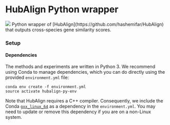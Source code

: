 # HubAlign Python wrapper
<img src='https://travis-ci.org/lrgr/HubAlign.svg?branch=master' >
Python wrapper of [HubAlign](https://github.com/hashemifar/HubAlign) that outputs cross-species gene similarity scores.

### Setup

#### Dependencies

The methods and experiments are written in Python 3. We recommend using Conda to manage dependencies, which you can do directly using the provided `environment.yml` file:

    conda env create -f environment.yml
    source activate hubalign-py-env

Note that HubAlign requires a C++ compiler. Consequently, we include the Conda [`gxx_linux_64`](https://anaconda.org/anaconda/gxx_linux-64) as a dependency in the `environment.yml`. You may need to update or remove this dependency if you are on a non-Linux system.
